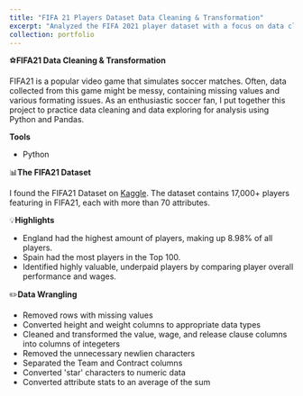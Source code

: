 ```yaml
---
title: "FIFA 21 Players Dataset Data Cleaning & Transformation"
excerpt: "Analyzed the FIFA 2021 player dataset with a focus on data cleaning, transformation, and exploratory data analysis (EDA). This extensive dataset provided in-depth information about football players, encompassing attributes, ratings, positions, and personal details. Through EDA, I delved into player attributes and positions, uncovering valuable insights, including the identification of highly valuable but underpaid players. [View Code on GitHub](https://github.com/tpham16/FIFA-21-Players) \n\n[![Social Media Engagement Dashboard](/images/fifa21.png){: style='display: block; margin: 0 auto; border: 2px solid black;' width='75%'}](https://github.com/tpham16/FIFA-21-Players)"
collection: portfolio
---
```


⚽**FIFA21 Data Cleaning & Transformation** 

FIFA21 is a popular video game that simulates soccer matches. Often, data collected from this game might be messy, containing missing values and various formating issues. As an enthusiastic soccer fan, I put together this project to practice data cleaning and data exploring for analysis using Python and Pandas. 

**Tools**
* Python 

📊**The FIFA21 Dataset**

I found the FIFA21 Dataset on [Kaggle](https://www.kaggle.com/datasets/yagunnersya/fifa-21-messy-raw-dataset-for-cleaning-exploring/data). The dataset contains 17,000+ players featuring in FIFA21, each with more than 70 attributes. 

💡**Highlights** 
* England had the highest amount of players, making up 8.98% of all players. 
* Spain had the most players in the Top 100. 
* Identified highly valuable, underpaid players by comparing player overall performance and wages. 

✏️**Data Wrangling**
* Removed rows with missing values
* Converted height and weight columns to appropriate data types
* Cleaned and transformed the value, wage, and release clause columns into columns of integeters
* Removed the unnecessary newlien characters
* Separated the Team and Contract columns
* Converted 'star' characters to numeric data
* Converted attribute stats to an average of the sum 

